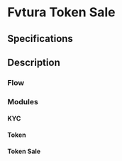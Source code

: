 # Fvtura Token Sale

## Specifications

## Description
### Flow

### Modules
#### KYC
#### Token
#### Token Sale
